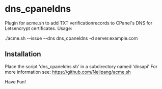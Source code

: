 # dns_cpaneldns

Plugin for acme.sh to add TXT verificationrecords to CPanel's DNS for Letsencrypt certificates.
Usage:

./acme.sh --issue --dns dns_cpaneldns -d server.example.com

## Installation
Place the script 'dns_cpaneldns.sh' in a subdirectory named 'dnsapi'
For more information see: https://github.com/Neilpang/acme.sh

Have Fun!

